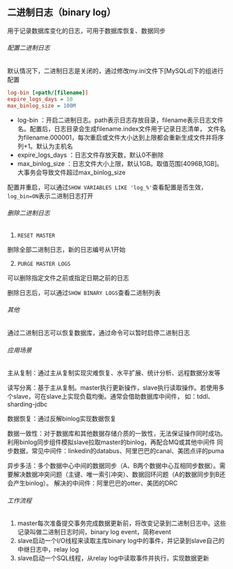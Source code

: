 二进制日志（binary log）
-

用于记录数据库变化的日志，可用于数据库恢复、数据同步

###### 配置二进制日志

默认情况下，二进制日志是关闭的，通过修改my.ini文件下[MySQLd]下的组进行配置

```ini
log-bin [=path/[filename]]
expire_logs_days = 10
max_binlog_size = 100M
```

- log-bin ：开启二进制日志。path表示日志存放目录，filename表示日志文件名。配置后，日志目录会生成filename.index文件用于记录日志清单，
文件名为filename.000001，每次重启或文件大小达到上限都会重新生成文件并将序列+1。默认为主机名
- expire_logs_days ：日志文件存放天数，默认0不删除
- max_binlog_size ：日志文件大小上限，默认1GB。取值范围[4096B,1GB]。大事务会导致文件超过max_binlog_size

配置并重启，可以通过`SHOW VARIABLES LIKE 'log_%'`查看配置是否生效，`log_bin=ON`表示二进制日志打开

###### 删除二进制日志

1. `RESET MASTER`

删除全部二进制日志，新的日志编号从1开始

2. `PURGE MASTER LOGS`

可以删除指定文件之前或指定日期之前的日志

删除日志后，可以通过`SHOW BINARY LOGS`查看二进制列表

###### 其他

通过二进制日志可以恢复数据库，通过命令可以暂时启停二进制日志

###### 应用场景

主从复制：通过主从复制实现灾难恢复、水平扩展、统计分析、远程数据分发等

读写分离：基于主从复制。master执行更新操作，slave执行读取操作。若使用多个slave，可在slave上实现负载均衡。通常会借助数据库中间件，
如：tddl、sharding-jdbc

数据恢复：通过反解binlog实现数据恢复

数据一致性：对于数据库和其他数据存储介质的一致性，无法保证操作同时成功。利用binlog同步组件模拟slave拉取master的binlog，再配合MQ或其他中间件
同步数据，常见中间件：linkedin的databus、阿里巴巴的canal、美团点评的puma

异步多活：多个数据中心中间的数据同步（A、B两个数据中心互相同步数据）。需要解决数据冲突问题（主键、唯一索引冲突）、数据回环问题（A的数据同步到B还会产生binlog）。
解决的中间件：阿里巴巴的otter、美团的DRC

###### 工作流程

1. master每次准备提交事务完成数据更新前，将改变记录到二进制日志中。这些记录叫做二进制日志时间，binary log event，简称event
2. slave启动一个I/O线程来读取主库binary log中的事件，并记录到slave自己的中继日志中，relay log
3. slave启动一个SQL线程，从relay log中读取事件并执行，实现数据更新
